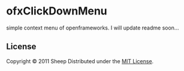 ofxClickDownMenu
======================
simple context menu of openframeworks.
I will update readme soon...
 
License
----------
Copyright &copy; 2011 Sheep
Distributed under the [MIT License][mit].
 
[MIT]: http://www.opensource.org/licenses/mit-license.php